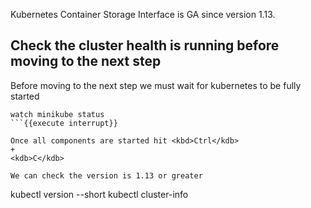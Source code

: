 Kubernetes Container Storage Interface is GA since version 1.13.

## Check the cluster health is running before moving to the next step
Before moving to the next step we must wait for kubernetes to be fully started
```
watch minikube status
```{{execute interrupt}}

Once all components are started hit <kbd>Ctrl</kdb>
+
<kdb>C</kdb>

We can check the version is 1.13 or greater
```
kubectl version --short
kubectl cluster-info
```{{execute}}